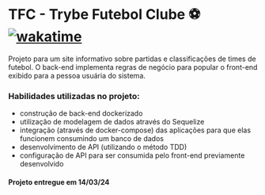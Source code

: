 <!-- Olá, Tryber!
Esse é apenas um arquivo inicial para o README do seu projeto.
É essencial que você preencha esse documento por conta própria, ok?
Não deixe de usar nossas dicas de escrita de README de projetos, e deixe sua criatividade brilhar!
:warning: IMPORTANTE: você precisa deixar nítido:
- quais arquivos/pastas foram desenvolvidos por você; 
- quais arquivos/pastas foram desenvolvidos por outra pessoa estudante;
- quais arquivos/pastas foram desenvolvidos pela Trybe.
-->

# TFC - Trybe Futebol Clube ⚽️ [![wakatime](https://wakatime.com/badge/user/d430e1a8-f726-4da0-96fd-ac14f7a37701/project/018d5d4f-848d-4827-8016-750aca67a5c0.svg)](https://wakatime.com/badge/user/d430e1a8-f726-4da0-96fd-ac14f7a37701/project/018d5d4f-848d-4827-8016-750aca67a5c0)

Projeto para um site informativo sobre partidas e classificações de times de futebol. O back-end implementa regras de negócio para popular o front-end exibido para a pessoa usuária do sistema.

### Habilidades utilizadas no projeto:

- construção de back-end dockerizado
- utilização de modelagem de dados através do Sequelize
- integração (através de docker-compose) das aplicações para que elas funcionem consumindo um banco de dados
- desenvolvimento de API (utilizando o método TDD)
- configuração de API para ser consumida pelo front-end previamente desenvolvido

#### Projeto entregue em 14/03/24
